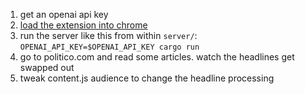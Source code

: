 1. get an openai api key
2. [load the extension into chrome](https://bashvlas.com/blog/install-chrome-extension-in-developer-mode/)
3. run the server like this from within `server/`:
`OPENAI_API_KEY=$OPENAI_API_KEY cargo run`
4. go to politico.com and read some articles. watch the headlines get swapped out
4. tweak content.js audience to change the headline processing
